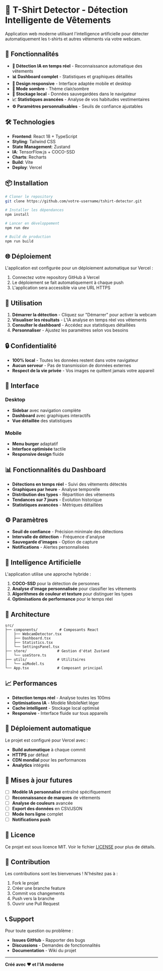 # 👕 T-Shirt Detector - Détection Intelligente de Vêtements

Application web moderne utilisant l'intelligence artificielle pour détecter automatiquement les t-shirts et autres vêtements via votre webcam.

## 🚀 Fonctionnalités

- **🎯 Détection IA en temps réel** - Reconnaissance automatique des vêtements
- **📊 Dashboard complet** - Statistiques et graphiques détaillés
- **📱 Design responsive** - Interface adaptée mobile et desktop
- **🌙 Mode sombre** - Thème clair/sombre
- **💾 Stockage local** - Données sauvegardées dans le navigateur
- **📈 Statistiques avancées** - Analyse de vos habitudes vestimentaires
- **⚙️ Paramètres personnalisables** - Seuils de confiance ajustables

## 🛠️ Technologies

- **Frontend**: React 18 + TypeScript
- **Styling**: Tailwind CSS
- **State Management**: Zustand
- **IA**: TensorFlow.js + COCO-SSD
- **Charts**: Recharts
- **Build**: Vite
- **Deploy**: Vercel

## 📦 Installation

```bash
# Cloner le repository
git clone https://github.com/votre-username/tshirt-detector.git

# Installer les dépendances
npm install

# Lancer en développement
npm run dev

# Build de production
npm run build
```

## 🌐 Déploiement

L'application est configurée pour un déploiement automatique sur Vercel :

1. Connectez votre repository GitHub à Vercel
2. Le déploiement se fait automatiquement à chaque push
3. L'application sera accessible via une URL HTTPS

## 🎯 Utilisation

1. **Démarrer la détection** - Cliquez sur "Démarrer" pour activer la webcam
2. **Visualiser les résultats** - L'IA analyse en temps réel vos vêtements
3. **Consulter le dashboard** - Accédez aux statistiques détaillées
4. **Personnaliser** - Ajustez les paramètres selon vos besoins

## 🔒 Confidentialité

- **100% local** - Toutes les données restent dans votre navigateur
- **Aucun serveur** - Pas de transmission de données externes
- **Respect de la vie privée** - Vos images ne quittent jamais votre appareil

## 🎨 Interface

### Desktop
- **Sidebar** avec navigation complète
- **Dashboard** avec graphiques interactifs
- **Vue détaillée** des statistiques

### Mobile
- **Menu burger** adaptatif
- **Interface optimisée** tactile
- **Responsive design** fluide

## 📊 Fonctionnalités du Dashboard

- **Détections en temps réel** - Suivi des vêtements détectés
- **Graphiques par heure** - Analyse temporelle
- **Distribution des types** - Répartition des vêtements
- **Tendances sur 7 jours** - Évolution historique
- **Statistiques avancées** - Métriques détaillées

## ⚙️ Paramètres

- **Seuil de confiance** - Précision minimale des détections
- **Intervalle de détection** - Fréquence d'analyse
- **Sauvegarde d'images** - Option de capture
- **Notifications** - Alertes personnalisées

## 🤖 Intelligence Artificielle

L'application utilise une approche hybride :

1. **COCO-SSD** pour la détection de personnes
2. **Analyse d'image personnalisée** pour classifier les vêtements
3. **Algorithmes de couleur et texture** pour distinguer les types
4. **Optimisations de performance** pour le temps réel

## 🔧 Architecture

```
src/
├── components/          # Composants React
│   ├── WebcamDetector.tsx
│   ├── Dashboard.tsx
│   ├── Statistics.tsx
│   └── SettingsPanel.tsx
├── store/              # Gestion d'état Zustand
│   └── useStore.ts
├── utils/              # Utilitaires
│   └── aiModel.ts
└── App.tsx             # Composant principal
```

## 📈 Performances

- **Détection temps réel** - Analyse toutes les 100ms
- **Optimisations IA** - Modèle MobileNet léger
- **Cache intelligent** - Stockage local optimisé
- **Responsive** - Interface fluide sur tous appareils

## 🚀 Déploiement automatique

Le projet est configuré pour Vercel avec :

- **Build automatique** à chaque commit
- **HTTPS** par défaut
- **CDN mondial** pour les performances
- **Analytics** intégrés

## 🔄 Mises à jour futures

- [ ] **Modèle IA personnalisé** entraîné spécifiquement
- [ ] **Reconnaissance de marques** de vêtements
- [ ] **Analyse de couleurs** avancée
- [ ] **Export des données** en CSV/JSON
- [ ] **Mode hors ligne** complet
- [ ] **Notifications push**

## 📝 Licence

Ce projet est sous licence MIT. Voir le fichier [LICENSE](LICENSE) pour plus de détails.

## 🤝 Contribution

Les contributions sont les bienvenues ! N'hésitez pas à :

1. Fork le projet
2. Créer une branche feature
3. Commit vos changements
4. Push vers la branche
5. Ouvrir une Pull Request

## 📞 Support

Pour toute question ou problème :

- **Issues GitHub** - Rapporter des bugs
- **Discussions** - Demandes de fonctionnalités
- **Documentation** - Wiki du projet

---

**Créé avec ❤️ et l'IA moderne**